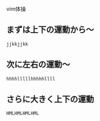 



vim体操


## まずは上下の運動から〜

```sh
jjkkjjkk
```

## 次に左右の運動〜

```sh
hhhhlllllhhhhhllll
```

## さらに大きく上下の運動

```sh
HMLHMLHMLHML
```


## 






